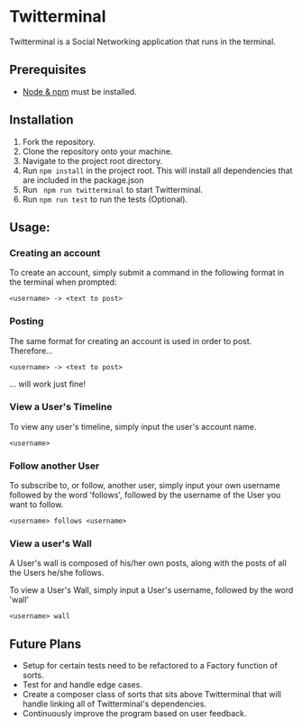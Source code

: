 # Twitterminal

Twitterminal is a Social Networking application that runs in the terminal. 


## Prerequisites

* [Node & npm](https://nodejs.org/en/) must be installed.

## Installation

1. Fork the repository.
2. Clone the repository onto your machine.
3. Navigate to the project root directory.
4. Run ``` npm install ``` in the project root. This will install all dependencies that are included in the package.json
5. Run ``` npm run twitterminal``` to start Twitterminal.
6. Run ``` npm run test ``` to run the tests (Optional).

## Usage:

### Creating an account

To create an account, simply submit a command in the following format in the terminal when prompted:
```
<username> -> <text to post>
```

### Posting

The same format for creating an account is used in order to post. Therefore...
```
<username> -> <text to post>
```

... will work just fine!

### View a User's Timeline

To view any user's timeline, simply input the user's account name.
```
<username>
```

### Follow another User

To subscribe to, or follow, another user, simply input your own username followed by the word 'follows',
followed by the username of the User you want to follow. 
```
<username> follows <username>
```

### View a user's Wall

A User's wall is composed of his/her own posts, along with the posts of all the Users he/she follows.

To view a User's Wall, simply input a User's username, followed by the word 'wall'
```
<username> wall
```

## Future Plans

* Setup for certain tests need to be refactored to a Factory function of sorts.
* Test for and handle edge cases.
* Create a composer class of sorts that sits above Twitterminal that will handle linking all of
Twitterminal's dependencies.
* Continuously improve the program based on user feedback.